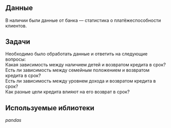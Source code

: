 # 
  
## Данные  
  
    
В наличии были данные от банка — статистика о платёжеспособности клиентов.  
  
## Задачи  
  
    
Необходимо было обработать данные и ответить на следующие вопросы:  
Какая зависимость между наличием детей и возвратом кредита в срок?  
Есть ли зависимость между семейным положением и возвратом кредита в срок?  
Есть ли зависимость между уровнем дохода и возвратом кредита в срок?  
Как разные цели кредита влияют на его возврат в срок?  
  
    
## Используемые иблиотеки  
  
  *pandas*
